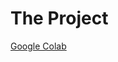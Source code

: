 # The Project
[Google Colab](https://colab.research.google.com/drive/1CuN08SnHAlhS4CwYae0RQnCFsEgio5k7?authuser=1#scrollTo=Dxotov85SjsC)
